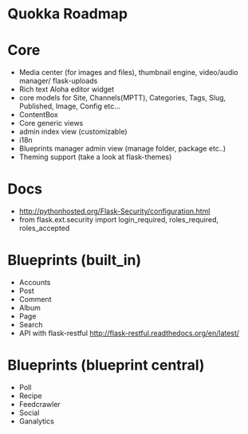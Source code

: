 Quokka Roadmap
==============

Core
====
* Media center (for images and files), thumbnail engine, video/audio manager/ flask-uploads
* Rich text Aloha editor widget
* core models for Site, Channels(MPTT), Categories, Tags, Slug, Published, Image, Config  etc...
* ContentBox
* Core generic views
* admin index view (customizable)
* i18n
* Blueprints manager admin view (manage folder, package etc..)
* Theming support (take a look at flask-themes)

Docs
===
- http://pythonhosted.org/Flask-Security/configuration.html
- from flask.ext.security import login_required, roles_required, roles_accepted

Blueprints (built_in)
=====================
* Accounts
* Post
* Comment
* Album
* Page
* Search
* API with flask-restful http://flask-restful.readthedocs.org/en/latest/

Blueprints (blueprint central)
==============================
* Poll
* Recipe
* Feedcrawler
* Social
* Ganalytics